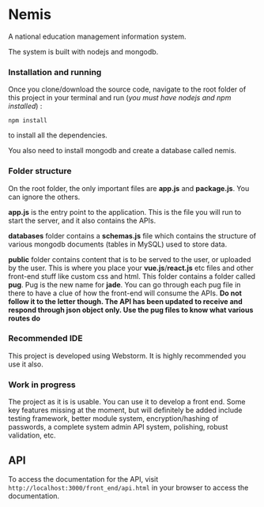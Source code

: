 # Nemis
A national education management information system.

The system is built with nodejs and mongodb.
### Installation and running
Once you clone/download the source code, navigate to the root folder of this project in your terminal and run (_you must have nodejs and npm installed_) :

`npm install`


to install all the dependencies.

You also need to install mongodb and create a database called nemis.

### Folder structure
On the root folder, the only important files are **app.js** and **package.js**. You can ignore the others. 

**app.js** is the entry point to the application. This is the file you will run to start the server, and it also contains the APIs.

**databases** folder contains a **schemas.js** file which contains the structure of various mongodb documents (tables in MySQL) used to store data.

**public** folder contains content that is to be served to the user, or uploaded by the user. This is where you place your **vue.js**/**react.js** etc files and other front-end stuff like  custom css and html. This folder contains a folder called **pug**. Pug is the new name for **jade**. You can go through each pug file in there to have a clue of how the front-end will consume the APIs. **Do not follow it to the letter though. The API has been updated to receive and respond through json object only. Use the pug files to know what various routes do**

### Recommended IDE
This project is developed using Webstorm. It is highly recommended you use it also.

### Work in progress
The project as it is is usable. You can use it to develop a front end. Some key features missing at the moment, but will definitely be added include testing framework, better module system, encryption/hashing of passwords, a complete system admin API system, polishing, robust validation, etc. 

## API

To access the documentation for the API, visit `http://localhost:3000/front_end/api.html` in your browser to access the documentation.

